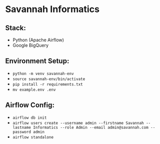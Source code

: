 # Savannah Informatics
## Stack:
- Python (Apache Airflow)
- Google BigQuery

## Environment Setup:
- ``python -m venv savannah-env``
- ``source savannah-env/bin/activate``
- ``pip install -r requirements.txt``
- ``mv example.env .env``

## Airflow Config:
- ``airflow db init``
- ``airflow users create --username admin --firstname Savannah --lastname Informatics --role Admin --email admin@savannah.com --password admin``
- ``airflow standalone``